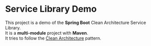 # Service Library Demo

This project is a demo of the **Spring Boot** Clean Architecture Service Library.  
It is a **multi-module** project with **Maven**.  
It tries to follow the [Clean Architecture](http://cleancoder.com/products) pattern.